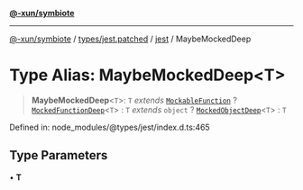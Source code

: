 [**@-xun/symbiote**](../../../../../README.md)

***

[@-xun/symbiote](../../../../../README.md) / [types/jest.patched](../../../README.md) / [jest](../README.md) / MaybeMockedDeep

# Type Alias: MaybeMockedDeep\<T\>

> **MaybeMockedDeep**\<`T`\>: `T` *extends* [`MockableFunction`](MockableFunction.md) ? [`MockedFunctionDeep`](MockedFunctionDeep.md)\<`T`\> : `T` *extends* `object` ? [`MockedObjectDeep`](MockedObjectDeep.md)\<`T`\> : `T`

Defined in: node\_modules/@types/jest/index.d.ts:465

## Type Parameters

• **T**
